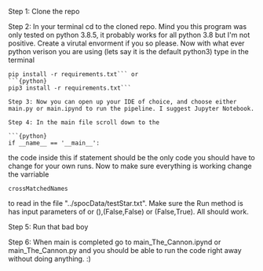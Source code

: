 Step 1: Clone the repo 

Step 2: In your terminal cd to the cloned repo. Mind you this program was only tested on python 3.8.5, it probably works for all python 3.8 but I'm not positive. Create a virutal envorment if you so please. Now with what ever python verison you are using (lets say it is the default python3) type in the terminal 


```{python}
pip install -r requirements.txt``` or 
```{python}
pip3 install -r requirements.txt```

Step 3: Now you can open up your IDE of choice, and choose either main.py or main.ipynd to run the pipeline. I suggest Jupyter Notebook. 

Step 4: In the main file scroll down to the 

```{python}
if __name__ == '__main__':
```
the code inside this if statement should be the only code you should have to change for your own runs. Now to make sure everything is working change the varriable
```
crossMatchedNames
```
to read in the file "../spocData/testStar.txt". Make sure the Run method is has input parameters of or (),(False,False) or (False,True). All should work. 

Step 5: Run that bad boy

Step 6: When main is completed go to main_The_Cannon.ipynd or main_The_Cannon.py and you should be able to run the code right away without doing anything.  :) 
